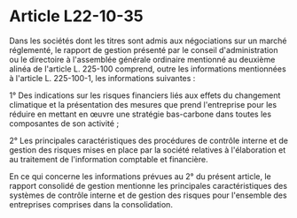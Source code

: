 # Article L22-10-35

Dans les sociétés dont les titres sont admis aux négociations sur un marché réglementé, le rapport de gestion présenté par le conseil d'administration ou le directoire à l'assemblée générale ordinaire mentionné au deuxième alinéa de l'article L. 225-100 comprend, outre les informations mentionnées à l'article L. 225-100-1, les informations suivantes :

1° Des indications sur les risques financiers liés aux effets du changement climatique et la présentation des mesures que prend l'entreprise pour les réduire en mettant en œuvre une stratégie bas-carbone dans toutes les composantes de son activité ;

2° Les principales caractéristiques des procédures de contrôle interne et de gestion des risques mises en place par la société relatives à l'élaboration et au traitement de l'information comptable et financière.

En ce qui concerne les informations prévues au 2° du présent article, le rapport consolidé de gestion mentionne les principales caractéristiques des systèmes de contrôle interne et de gestion des risques pour l'ensemble des entreprises comprises dans la consolidation.
